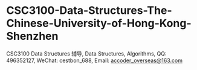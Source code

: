 # CSC3100-Data-Structures-The-Chinese-University-of-Hong-Kong-Shenzhen
CSC3100 Data Structures 辅导, Data Structures, Algorithms, QQ: 496352127, WeChat: cestbon_688, Email: accoder_overseas@163.com

